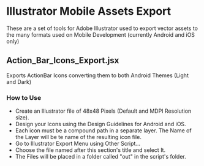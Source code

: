 # Illustrator Mobile Assets Export

These are a set of tools for Adobe Illustrator used to export vector assets to the many formats used on Mobile Development (currently Android and iOS only)

## Action_Bar_Icons_Export.jsx

Exports ActionBar Icons converting them to both Android Themes (Light and Dark)

### How to Use

* Create an Illustrator file of 48x48 Pixels (Default and MDPI Resolution size).
* Design your Icons using the Design Guidelines for Android and iOS.
* Each icon must be a compound path in a separate layer. The Name of the Layer will be te name of the resulting icon file.
* Go to Illustrator Export Menu using Other Script...
* Choose the file named after this section's title and select It.
* The Files will be placed in a folder called "out" in the script's folder.
